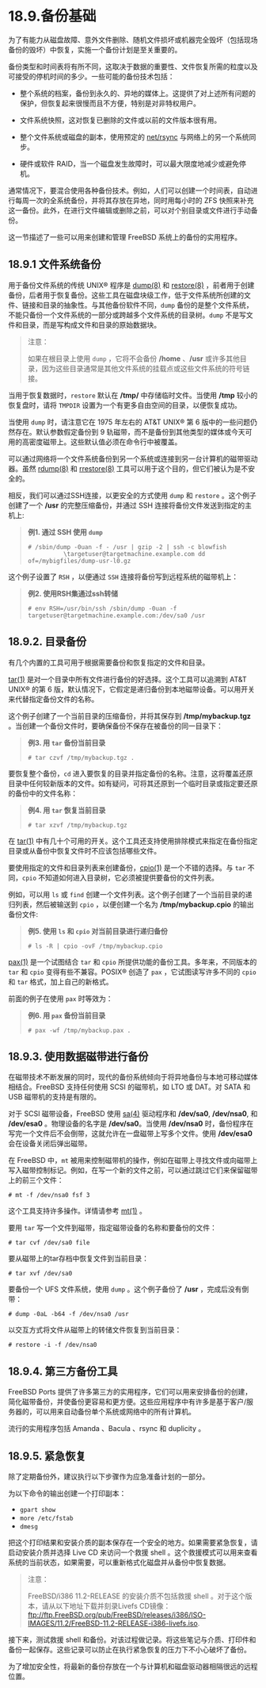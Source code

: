 # 18.9.备份基础

为了有能力从磁盘故障、意外文件删除、随机文件损坏或机器完全毁坏（包括现场备份的毁坏）中恢复，实施一个备份计划是至关重要的。

备份类型和时间表将有所不同，这取决于数据的重要性、文件恢复所需的粒度以及可接受的停机时间的多少。一些可能的备份技术包括：

- 整个系统的档案，备份到永久的、异地的媒体上。这提供了对上述所有问题的保护，但恢复起来很慢而且不方便，特别是对非特权用户。

- 文件系统快照，这对恢复已删除的文件或以前的文件版本很有用。

- 整个文件系统或磁盘的副本，使用预定的 [net/rsync](https://cgit.freebsd.org/ports/tree/net/rsync/pkg-descr) 与网络上的另一个系统同步。

- 硬件或软件 RAID，当一个磁盘发生故障时，可以最大限度地减少或避免停机。

通常情况下，要混合使用各种备份技术。例如，人们可以创建一个时间表，自动进行每周一次的全系统备份，并将其存放在异地，同时用每小时的 ZFS 快照来补充这一备份。此外，在进行文件编辑或删除之前，可以对个别目录或文件进行手动备份。

这一节描述了一些可以用来创建和管理 FreeBSD 系统上的备份的实用程序。

## 18.9.1 文件系统备份

用于备份文件系统的传统 UNIX® 程序是 [dump(8)](https://www.freebsd.org/cgi/man.cgi?query=dump\&sektion=8\&format=html) 和 [restore(8)](https://www.freebsd.org/cgi/man.cgi?query=restore\&sektion=8\&format=html) ，前者用于创建备份，后者用于恢复备份。这些工具在磁盘块级工作，低于文件系统所创建的文件、链接和目录的抽象性。与其他备份软件不同，`dump` 备份的是整个文件系统，不能只备份一个文件系统的一部分或跨越多个文件系统的目录树。`dump` 不是写文件和目录，而是写构成文件和目录的原始数据块。

> 注意：
>
> 如果在根目录上使用 `dump` ，它将不会备份 **/home** 、**/usr** 或许多其他目录，因为这些目录通常是其他文件系统的挂载点或这些文件系统的符号链接。

当用于恢复数据时，`restore` 默认在 **/tmp/** 中存储临时文件。当使用 **/tmp** 较小的恢复盘时，请将 `TMPDIR` 设置为一个有更多自由空间的目录，以便恢复成功。

当使用 `dump` 时，请注意它在 1975 年左右的 AT\&T UNIX® 第 6 版中的一些问题仍然存在。默认参数假定备份到 9 轨磁带，而不是备份到其他类型的媒体或今天可用的高密度磁带上。这些默认值必须在命令行中被覆盖。

可以通过网络将一个文件系统备份到另一个系统或连接到另一台计算机的磁带驱动器。虽然 [rdump(8)](https://www.freebsd.org/cgi/man.cgi?query=rdump\&sektion=8\&format=html) 和 [rrestore(8)](https://www.freebsd.org/cgi/man.cgi?query=rrestore\&sektion=8\&format=html) 工具可以用于这个目的，但它们被认为是不安全的。

相反，我们可以通过SSH连接，以更安全的方式使用 `dump` 和 `restore` 。这个例子创建了一个 **/usr** 的完整压缩备份，并通过 SSH 连接将备份文件发送到指定的主机上:

> **例1. 通过 SSH 使用 `dump`**
>
> ```
> # /sbin/dump -0uan -f - /usr | gzip -2 | ssh -c blowfish                   
>   		\targetuser@targetmachine.example.com dd of=/mybigfiles/dump-usr-l0.gz
> ```

这个例子设置了 `RSH` ，以便通过 `SSH` 连接将备份写到远程系统的磁带机上：

> **例2. 使用RSH集通过ssh转储**
>
> ```
> # env RSH=/usr/bin/ssh /sbin/dump -0uan -f targetuser@targetmachine.example.com:/dev/sa0 /usr
> ```

## 18.9.2. 目录备份

有几个内置的工具可用于根据需要备份和恢复指定的文件和目录。

[tar(1)](https://www.freebsd.org/cgi/man.cgi?query=tar\&sektion=1\&format=html) 是对一个目录中所有文件进行备份的好选择。这个工具可以追溯到 AT\&T UNIX® 的第 6 版，默认情况下，它假定是递归备份到本地磁带设备。可以用开关来代替指定备份文件的名称。

这个例子创建了一个当前目录的压缩备份，并将其保存到 **/tmp/mybackup.tgz** 。当创建一个备份文件时，要确保备份不保存在被备份的同一目录下：

> **例3. 用 `tar` 备份当前目录**
>
> ```
> # tar czvf /tmp/mybackup.tgz .
> ```

要恢复整个备份，`cd` 进入要恢复的目录并指定备份的名称。注意，这将覆盖还原目录中任何较新版本的文件。如有疑问，可将其还原到一个临时目录或指定要还原的备份中的文件名称：

> **例4. 用 `tar` 恢复当前目录**
>
> ```
> # tar xzvf /tmp/mybackup.tgz
> ```

在 [tar(1)](https://www.freebsd.org/cgi/man.cgi?query=tar\&sektion=1\&format=html) 中有几十个可用的开关。这个工具还支持使用排除模式来指定在备份指定目录或从备份中恢复文件时不应该包括哪些文件。

要使用指定的文件和目录列表来创建备份，[cpio(1)](https://www.freebsd.org/cgi/man.cgi?query=cpio\&sektion=1\&format=html) 是一个不错的选择。与 `tar` 不同，`cpio` 不知道如何进入目录树，它必须被提供要备份的文件列表。

例如，可以用 `ls` 或 `find` 创建一个文件列表。这个例子创建了一个当前目录的递归列表，然后被输送到 `cpio` ，以便创建一个名为 **/tmp/mybackup.cpio** 的输出备份文件:

> **例5. 使用 `ls` 和 `cpio` 对当前目录进行递归备份**
>
> ```
> # ls -R | cpio -ovF /tmp/mybackup.cpio
> ```

[pax(1)](https://www.freebsd.org/cgi/man.cgi?query=pax\&sektion=1\&format=html) 是一个试图结合 `tar` 和 `cpio` 所提供功能的备份工具。多年来，不同版本的 `tar` 和 `cpio` 变得有些不兼容。POSIX® 创造了 `pax` ，它试图读写许多不同的 `cpio` 和 `tar` 格式，加上自己的新格式。

前面的例子在使用 `pax` 时等效为：

> **例6. 用 `pax` 备份当前目录**
>
> ```
> # pax -wf /tmp/mybackup.pax .
> ```

## 18.9.3. 使用数据磁带进行备份

在磁带技术不断发展的同时，现代的备份系统倾向于将异地备份与本地可移动媒体相结合。FreeBSD 支持任何使用 SCSI 的磁带机，如 LTO 或 DAT。对 SATA 和 USB 磁带机的支持是有限的。

对于 SCSI 磁带设备，FreeBSD 使用 [sa(4)](https://www.freebsd.org/cgi/man.cgi?query=sa\&sektion=4\&format=html) 驱动程序和 **/dev/sa0**, **/dev/nsa0**, 和 **/dev/esa0** 。物理设备的名字是 **/dev/sa0**。当使用 **/dev/nsa0** 时，备份程序在写完一个文件后不会倒带，这就允许在一盘磁带上写多个文件。使用 **/dev/esa0** 会在设备关闭后弹出磁带。

在 FreeBSD 中，`mt` 被用来控制磁带机的操作，例如在磁带上寻找文件或向磁带上写入磁带控制标记。例如，在写一个新的文件之前，可以通过跳过它们来保留磁带上的前三个文件：

```
# mt -f /dev/nsa0 fsf 3
```

这个工具支持许多操作。详情请参考 [mt(1)](https://www.freebsd.org/cgi/man.cgi?query=mt\&sektion=1\&format=html) 。

要用 `tar` 写一个文件到磁带，指定磁带设备的名称和要备份的文件：

```
# tar cvf /dev/sa0 file
```

要从磁带上的tar存档中恢复文件到当前目录：

```
# tar xvf /dev/sa0
```

要备份一个 UFS 文件系统，使用 `dump` 。这个例子备份了 **/usr** ，完成后没有倒带：

```
# dump -0aL -b64 -f /dev/nsa0 /usr
```

以交互方式将文件从磁带上的转储文件恢复到当前目录：

```
# restore -i -f /dev/nsa0
```

## 18.9.4. 第三方备份工具

FreeBSD Ports 提供了许多第三方的实用程序，它们可以用来安排备份的创建，简化磁带备份，并使备份更容易和更方便。这些应用程序中有许多是基于客户/服务器的，可以用来自动备份单个系统或网络中的所有计算机。

流行的实用程序包括 Amanda 、Bacula 、rsync 和 duplicity 。

## 18.9.5. 紧急恢复

除了定期备份外，建议执行以下步骤作为应急准备计划的一部分。

为以下命令的输出创建一个打印副本：

- `gpart show`
- `more /etc/fstab`
- `dmesg` 

把这个打印结果和安装介质的副本保存在一个安全的地方。如果需要紧急恢复，请启动安装介质并选择 Live CD 来访问一个救援 shell 。这个救援模式可以用来查看系统的当前状态，如果需要，可以重新格式化磁盘并从备份中恢复数据。

> 注意：
>
> FreeBSD/i386 11.2-RELEASE 的安装介质不包括救援 shell 。对于这个版本，请从以下地址下载并刻录Livefs CD镜像： <ftp://ftp.FreeBSD.org/pub/FreeBSD/releases/i386/ISO-IMAGES/11.2/FreeBSD-11.2-RELEASE-i386-livefs.iso>.

接下来，测试救援 shell 和备份。对该过程做记录。将这些笔记与介质、打印件和备份一起保存。这些记录可以防止在执行紧急恢复的压力下不小心破坏了备份。

为了增加安全性，将最新的备份存放在一个与计算机和磁盘驱动器相隔很远的远程位置。
